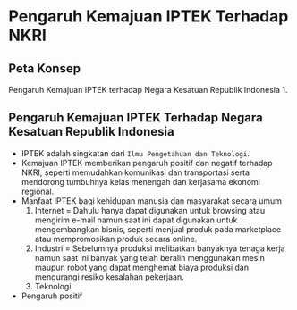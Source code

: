 # Pengaruh Kemajuan IPTEK Terhadap NKRI
## Peta Konsep
Pengaruh Kemajuan IPTEK terhadap Negara Kesatuan Republik Indonesia
1. 
## Pengaruh Kemajuan IPTEK Terhadap Negara Kesatuan Republik Indonesia
- IPTEK adalah singkatan dari `Ilmu Pengetahuan dan Teknologi`.
- Kemajuan IPTEK memberikan pengaruh positif dan negatif terhadap NKRI, seperti memudahkan komunikasi dan transportasi serta mendorong tumbuhnya kelas menengah dan kerjasama ekonomi regional.
- Manfaat IPTEK bagi kehidupan manusia dan masyarakat secara umum
  1. Internet = Dahulu hanya dapat digunakan untuk browsing atau mengirim e-mail namun saat ini dapat digunakan untuk mengembangkan bisnis, seperti menjual produk pada marketplace      atau mempromosikan produk secara online.
  2. Industri = Sebelumnya produksi melibatkan banyaknya tenaga kerja namun saat ini banyak yang telah beralih menggunakan mesin maupun robot yang dapat menghemat biaya produksi        dan mengurangi resiko kesalahan pekerjaan.
  3. Teknologi
- Pengaruh positif 
